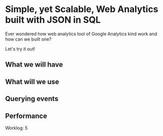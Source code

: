 # Simple, yet Scalable, Web Analytics built with JSON in SQL 

Ever wondered how web analytics tool of Google Analytics kind work and how can we built one?

Let's try it out!

## What we will have

## What will we use

## Querying events

## Performance

Worklog: 5